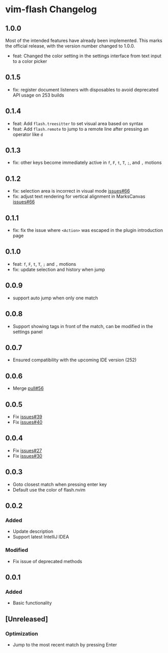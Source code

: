 <!-- Keep a Changelog guide -> https://keepachangelog.com -->

# vim-flash Changelog

## 1.0.0

Most of the intended features have already been implemented. This marks the official release, with the version number changed to 1.0.0.

- feat: Changed the color setting in the settings interface from text input to a color picker

## 0.1.5

- fix: register document listeners with disposables to avoid deprecated API usage on 253 builds

## 0.1.4

- feat: Add `flash.treesitter` to set visual area based on syntax
- feat: Add `flash.remote` to jump to a remote line after pressing an operator like `d`

## 0.1.3

- fix: other keys become immediately active in `f`, `F`, `t`, `T`, `;`, and `,` motions

## 0.1.2

- fix: selection area is incorrect in visual mode [issues#66](https://github.com/yelog/vim-flash/issues/66)
- fix: adjust text rendering for vertical alignment in MarksCanvas [issues#66](https://github.com/yelog/vim-flash/issues/66)

## 0.1.1

- fix: fix the issue where `<Action>` was escaped in the plugin introduction page

## 0.1.0

- feat: `f`, `F`, `t`, `T`, `;` and `,` motions
- fix: update selection and history when jump

## 0.0.9

- support auto jump when only one match

## 0.0.8

- Support showing tags in front of the match, can be modified in the settings panel

## 0.0.7

- Ensured compatibility with the upcoming IDE version (252)

## 0.0.6

- Merge [pull#56](https://github.com/yelog/vim-flash/pull/56)

## 0.0.5
- Fix [issues#39](https://github.com/yelog/vim-flash/issues/39)
- Fix [issues#40](https://github.com/yelog/vim-flash/issues/40)

## 0.0.4
- Fix [issues#27](https://github.com/yelog/vim-flash/issues/27)
- Fix [issues#30](https://github.com/yelog/vim-flash/issues/30)

## 0.0.3
- Goto closest match when pressing enter key
- Default use the color of flash.nvim

## 0.0.2

### Added

- Update description
- Support latest IntelliJ IDEA

### Modified

- Fix issue of deprecated methods

## 0.0.1

### Added

- Basic functionality

## [Unreleased]

### Optimization

- Jump to the most recent match by pressing Enter


